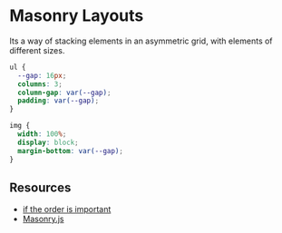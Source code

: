 # Masonry Layouts

Its a way of stacking elements in an asymmetric grid, with elements of different sizes.

```css
ul {
  --gap: 16px;
  columns: 3;
  column-gap: var(--gap);
  padding: var(--gap);
}

img {
  width: 100%;
  display: block;
  margin-bottom: var(--gap);
}
```

## Resources

- [if the order is important](https://tobiasahlin.com/blog/masonry-with-css/)
- [Masonry.js](https://github.com/eiriklv/react-masonry-component)
